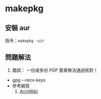 # makepkg


## 安裝 aur

指令：`makepkg -sir`


## 問題解法

1. 錯誤： 一份或多份 PGP 簽章無法通過核對！
  * gpg --recv-keys <key-id>
  * 參考網頁
    1. [ArchWiki](https://wiki.archlinux.org/index.php/Makepkg#Signature_checking)
